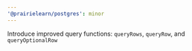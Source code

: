 ```yaml
---
'@prairielearn/postgres': minor
---
```


Introduce improved query functions: `queryRows`, `queryRow`, and `queryOptionalRow`
